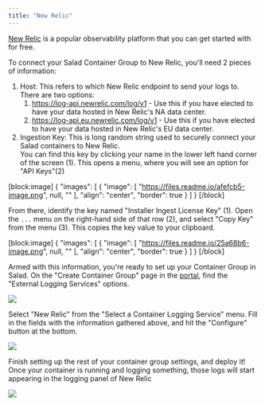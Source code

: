 ```yaml
---
title: "New Relic"
---
```


[New Relic](https://newrelic.com/) is a popular observability platform that you can get started with for free.

To connect your Salad Container Group to New Relic, you'll need 2 pieces of information:

1. Host: This refers to which New Relic endpoint to send your logs to. There are two options:
   1. <https://log-api.newrelic.com/log/v1> - Use this if you have elected to have your data hosted in New Relic's NA data center.
   2. <https://log-api.eu.newrelic.com/log/v1> - Use this if you have elected to have your data hosted in New Relic's EU data center.
2. Ingestion Key: This is long random string used to securely connect your Salad containers to New Relic.  
   You can find this key by clicking your name in the lower left hand corner of the screen (1). This opens a menu, where you will see an option for "API Keys"(2)

[block:image]
{
"images": [
{
"image": [
"https://files.readme.io/afefcb5-image.png",
null,
""
],
"align": "center",
"border": true
}
]
}
[/block]

From there, identify the key named "Installer Ingest License Key" (1). Open the `...` menu on the right-hand side of that row (2), and select "Copy Key" from the menu (3). This copies the key value to your clipboard.

[block:image]
{
"images": [
{
"image": [
"https://files.readme.io/25a68b6-image.png",
null,
""
],
"align": "center",
"border": true
}
]
}
[/block]

Armed with this information, you're ready to set up your Container Group in Salad. On the "Create Container Group" page in the [portal](https://portal.salad.com), find the "External Logging Services" options.

![](https://files.readme.io/3772ffc-image.png)

Select "New Relic" from the "Select a Container Logging Service" menu. Fill in the fields with the information gathered above, and hit the "Configure" button at the bottom.

![](https://files.readme.io/a023a46-image.png)

Finish setting up the rest of your container group settings, and deploy it! Once your container is running and logging something, those logs will start appearing in the logging panel of New Relic

![](https://files.readme.io/ea8a40e-image.png)
